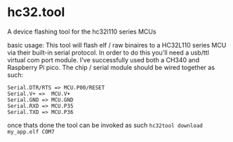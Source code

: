 # hc32.tool
A device flashing tool for the hc32l110 series MCUs

basic usage:
This tool will flash elf / raw binaires to a HC32L110 series MCU via their built-in serial protocol. In order to do this you'll need a usb/ttl virtual com port module. I've successfully used both a CH340 and Raspberry Pi pico.
The chip / serial module should be wired together as such:
```
Serial.DTR/RTS => MCU.P00/RESET
Serial.V+ =>  MCU.V+ 
Serial.GND => MCU.GND
Serial.RXD => MCU.P35
Serial.TXD => MCU.P36
```
once thats done the tool can be invoked as such
`hc32tool download my_app.elf COM7`